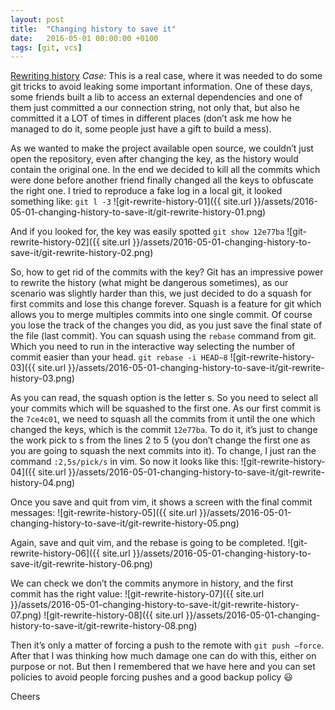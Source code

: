 ```yaml
---
layout: post
title:  "Changing history to save it"
date:   2016-05-01 00:00:00 +0100
tags: [git, vcs]
---
```

[Rewriting history](https://git-scm.com/book/en/v2/Git-Tools-Rewriting-History)
_Case:_ This is a real case, where it was needed to do some git tricks to avoid leaking some important information. One of these days, some friends built a lib to access an external dependencies and one of them just committed a our connection string, not only that, but also he committed it a LOT of times in different places (don’t ask me how he managed to do it, some people just have a gift to build a mess).
<!--more-->
As we wanted to make the project available open source, we couldn’t just open the repository, even after changing the key, as the history would contain the original one. In the end we decided to kill all the commits which were done before another friend finally changed all the keys to obfuscate the right one. I tried to reproduce a fake log in a local git, it looked something like: `git l -3`
![git-rewrite-history-01]({{ site.url }}/assets/2016-05-01-changing-history-to-save-it/git-rewrite-history-01.png)

And if you looked for, the key was easily spotted `git show 12e77ba`
![git-rewrite-history-02]({{ site.url }}/assets/2016-05-01-changing-history-to-save-it/git-rewrite-history-02.png)

So, how to get rid of the commits with the key? Git has an impressive power to rewrite the history (what might be dangerous sometimes), as our scenario was slightly harder than this, we just decided to do a squash for first commits and lose this change forever.
Squash is a feature for git which allows you to merge multiples commits into one single commit. Of course you lose the track of the changes you did, as you just save the final state of the file (last commit).
You can squash using the `rebase` command from git. Which you need to run in the interactive way selecting the number of commit easier than your head. `git rebase -i HEAD~8`
![git-rewrite-history-03]({{ site.url }}/assets/2016-05-01-changing-history-to-save-it/git-rewrite-history-03.png)

As you can read, the squash option is the letter s. So you need to select all your commits which will be squashed to the first one. As our first commit is the `7ce4c01`, we need to squash all the commits from it until the one which changed the keys, which is the commit `12e77ba`. To do it, it’s just to change the work pick to s from the lines 2 to 5 (you don’t change the first one as you are going to squash the next commits into it). To change, I just ran the command `:2,5s/pick/s` in vim. So now it looks like this:
![git-rewrite-history-04]({{ site.url }}/assets/2016-05-01-changing-history-to-save-it/git-rewrite-history-04.png)

Once you save and quit from vim, it shows a screen with the final commit messages:
![git-rewrite-history-05]({{ site.url }}/assets/2016-05-01-changing-history-to-save-it/git-rewrite-history-05.png)

Again, save and quit vim, and the rebase is going to be completed.
![git-rewrite-history-06]({{ site.url }}/assets/2016-05-01-changing-history-to-save-it/git-rewrite-history-06.png)

We can check we don’t the commits anymore in history, and the first commit has the right value:
![git-rewrite-history-07]({{ site.url }}/assets/2016-05-01-changing-history-to-save-it/git-rewrite-history-07.png)
![git-rewrite-history-08]({{ site.url }}/assets/2016-05-01-changing-history-to-save-it/git-rewrite-history-08.png)

Then it’s only a matter of forcing a push to the remote with `git push —force`. After that I was thinking how much damage one can do with this, either on purpose or not.
But then I remembered that we have here and you can set policies to avoid people forcing pushes and a good backup policy 😃

Cheers
